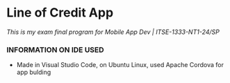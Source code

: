 # Line of Credit App
*This is my exam final program for 
Mobile App Dev | ITSE-1333-NT1-24/SP*

### INFORMATION ON IDE USED
* Made in Visual Studio Code, on Ubuntu Linux, used Apache Cordova for app bulding